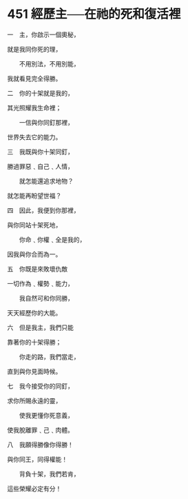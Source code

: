 # 451 經歷主──在祂的死和復活裡

一　主，你啟示一個奧秘，

就是我同你死的理，

　　不用別法，不用別能，

我就看見完全得勝。

二　你的十架就是我的，

其光照耀我生命裡；

　　一信與你同釘那裡，

世界失去它的能力。

三　我既與你十架同釘，

勝過罪惡﹑自己﹑人情，

　　就怎能還追求地物？

就怎能再盼望世福？

四　因此，我便到你那裡，

與你同站十架死地，

　　你命﹑你權﹑全是我的，

因我與你合而為一。

五　你既是來敗壞仇敵

一切作為﹑權勢﹑能力，

　　我自然可和你同勝，

天天經歷你的大能。

六　但是我主，我們只能

靠著你的十架得勝；

　　你走的路，我們當走，

直到與你見面時候。

七　我今接受你的同釘，

求你所賜永遠的靈，

　　使我更懂你死意義，

使我脫離罪﹑己﹑肉體。

八　我願得勝像你得勝！

與你同王，同得權能！

　　背負十架，我們若肯，

這些榮耀必定有分！


